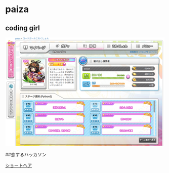 # paiza


## coding girl


![Coding Girl](./images/codeinggirl.png)

##恋するハッカソン

[ショートヘア](./src/r.py)
